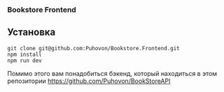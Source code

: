 ### Bookstore Frontend

## Установка

```
git clone git@github.com:Puhovon/Bookstore.Frontend.git
npm install
npm run dev
```

Помимо этого вам понадобиться бэкенд, который находиться в этом репозитории
https://github.com/Puhovon/BookStoreAPI
